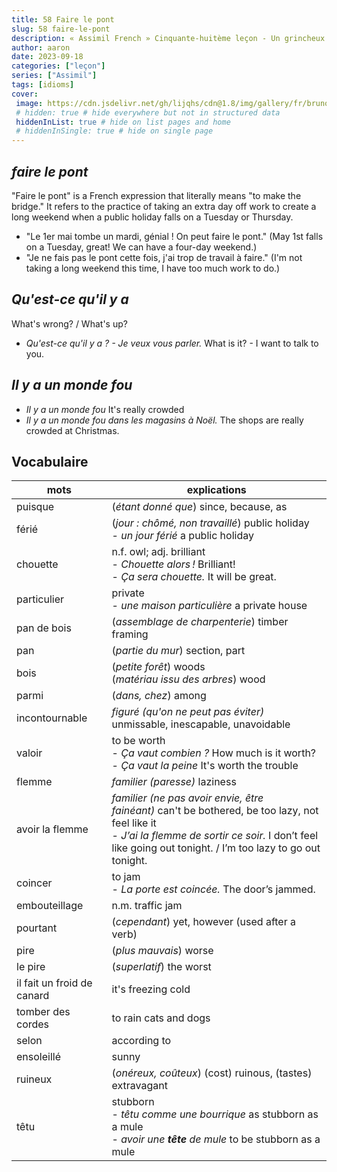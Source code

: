```yaml
---
title: 58 Faire le pont
slug: 58 faire-le-pont
description: « Assimil French » Cinquante-huitème leçon - Un grincheux
author: aaron
date: 2023-09-18
categories: ["leçon"]
series: ["Assimil"]
tags: [idioms]
cover: 
 image: https://cdn.jsdelivr.net/gh/lijqhs/cdn@1.8/img/gallery/fr/bruno-abatti-mEfIhOTH27w-unsplash.jpg
 # hidden: true # hide everywhere but not in structured data
 hiddenInList: true # hide on list pages and home
 # hiddenInSingle: true # hide on single page
---
```


## *faire le pont*

"Faire le pont" is a French expression that literally means "to make the bridge." It refers to the practice of taking an extra day off work to create a long weekend when a public holiday falls on a Tuesday or Thursday.

- "Le 1er mai tombe un mardi, génial ! On peut faire le pont." (May 1st falls on a Tuesday, great! We can have a four-day weekend.)
- "Je ne fais pas le pont cette fois, j'ai trop de travail à faire." (I'm not taking a long weekend this time, I have too much work to do.)

## *Qu'est-ce qu'il y a*

What's wrong? / What's up?

- *Qu'est-ce qu'il y a ? - Je veux vous parler.* What is it? - I want to talk to you.


## *Il y a un monde fou*

- *Il y a un monde fou* It's really crowded
- *Il y a un monde fou dans les magasins à Noël.* The shops are really crowded at Christmas.


## Vocabulaire

| mots | explications |
| -- | -- | 
| puisque | (*étant donné que*) since, because, as |
| férié | (*jour : chômé, non travaillé*) public holiday </br> - *un jour férié* a public holiday |
| chouette | n.f. owl; adj. brilliant </br> - *Chouette alors !* Brilliant! </br> - *Ça sera chouette.* It will be great. |
| particulier | private </br> - *une maison particulière* a private house |
| pan de bois | (*assemblage de charpenterie*) timber framing |
| pan | (*partie du mur*) section, part | 
| bois | (*petite forêt*) woods </br> (*matériau issu des arbres*) wood |
| parmi | (*dans, chez*) among |
| incontournable | *figuré (qu'on ne peut pas éviter)* unmissable, inescapable, unavoidable | 
| valoir | to be worth </br> - *Ça vaut combien ?* How much is it worth? </br> - *Ça vaut la peine* It's worth the trouble |
| flemme | *familier (paresse)* laziness |
| avoir la flemme | *familier (ne pas avoir envie, être fainéant)* can't be bothered, be too lazy, not feel like it </br> - *J’ai la flemme de sortir ce soir.* I don’t feel like going out tonight. / I’m too lazy to go out tonight. |
| coincer | to jam </br> - *La porte est coincée.* The door’s jammed. |
| embouteillage | n.m. traffic jam |
| pourtant | (*cependant*) yet, however (used after a verb) |
| pire | (*plus mauvais*) worse |
| le pire | (*superlatif*) the worst |
| il fait un froid de canard | it's freezing cold |
| tomber des cordes | to rain cats and dogs |
| selon | according to |
| ensoleillé | sunny |
| ruineux | (*onéreux, coûteux*) (cost) ruinous, (tastes) extravagant |
| têtu | stubborn </br> - *têtu comme une bourrique* as stubborn as a mule </br> - *avoir une **tête** de mule* to be stubborn as a mule |
